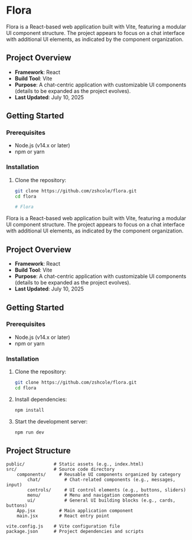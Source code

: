 # Flora

Flora is a React-based web application built with Vite, featuring a modular UI component structure. The project appears to focus on a chat interface with additional UI elements, as indicated by the component organization.

## Project Overview

- **Framework**: React
- **Build Tool**: Vite
- **Purpose**: A chat-centric application with customizable UI components (details to be expanded as the project evolves).
- **Last Updated**: July 10, 2025

## Getting Started

### Prerequisites

- Node.js (v14.x or later)
- npm or yarn

### Installation

1. Clone the repository:
   ```bash
   git clone https://github.com/zshcole/flora.git
   cd flora

   # Flora

Flora is a React-based web application built with Vite, featuring a modular UI component structure. The project appears to focus on a chat interface with additional UI elements, as indicated by the component organization.

## Project Overview

- **Framework**: React
- **Build Tool**: Vite
- **Purpose**: A chat-centric application with customizable UI components (details to be expanded as the project evolves).
- **Last Updated**: July 10, 2025

## Getting Started

### Prerequisites

- Node.js (v14.x or later)
- npm or yarn

### Installation

1. Clone the repository:
   ```bash
   git clone https://github.com/zshcole/flora.git
   cd flora
   ```
2. Install dependencies:
   ```bash
   npm install
   ```
3. Start the development server:
   ```bash
   npm run dev
   ```

## Project Structure

```
public/           # Static assets (e.g., index.html)
src/              # Source code directory
    components/     # Reusable UI components organized by category
        chat/         # Chat-related components (e.g., messages, input)
        controls/     # UI control elements (e.g., buttons, sliders)
        menu/         # Menu and navigation components
        ui/           # General UI building blocks (e.g., cards, buttons)
    App.jsx         # Main application component
    main.jsx        # React entry point

vite.config.js    # Vite configuration file
package.json      # Project dependencies and scripts
```

